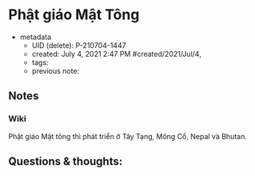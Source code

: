 # Phật giáo Mật Tông

- metadata
	- UID (delete): P-210704-1447
	- created: July 4, 2021 2:47 PM #created/2021/Jul/4,
	- tags:
	- previous note:

## Notes

### Wiki
Phật giáo Mật tông thì phát triển ở Tây Tạng, Mông Cổ, Nepal và Bhutan.

## Questions & thoughts:

